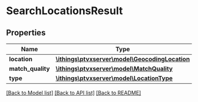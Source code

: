 # SearchLocationsResult

## Properties
Name | Type | Description | Notes
------------ | ------------- | ------------- | -------------
**location** | [**\ithings\ptvxserver\model\GeocodingLocation**](GeocodingLocation.md) |  | 
**match_quality** | [**\ithings\ptvxserver\model\MatchQuality**](MatchQuality.md) |  | [optional] 
**type** | [**\ithings\ptvxserver\model\LocationType**](LocationType.md) |  | [optional] 

[[Back to Model list]](../../README.md#documentation-for-models) [[Back to API list]](../../README.md#documentation-for-api-endpoints) [[Back to README]](../../README.md)

